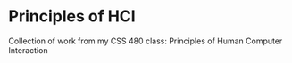 # Principles of HCI
 Collection of work from my CSS 480 class: Principles of Human Computer Interaction
